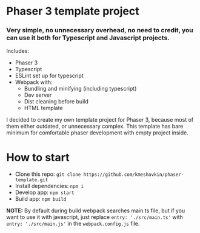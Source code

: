 # Phaser 3 template project

### Very simple, no unnecessary overhead, no need to credit, you can use it both for Typescript and Javascript projects.

Includes:
* Phaser 3
* Typescript
* ESLint set up for typescript
* Webpack with:
  * Bundling and minifying (including typescript)
  * Dev server
  * Dist cleaning before build
  * HTML template

I decided to create my own template project for Phaser 3, because most of them either outdated, or unnecessary complex. This template has bare minimum for comfortable phaser development with empty project inside.

# How to start
* Clone this repo: `git clone https://github.com/kmeshavkin/phaser-template.git`
* Install dependencies: `npm i`
* Develop app: `npm start`
* Build app: `npm build`

**NOTE:** By default during build webpack searches main.ts file, but if you want to use it with javascript, just replace `entry: './src/main.ts'` with `entry: './src/main.js'` in the `webpack.config.js` file.

